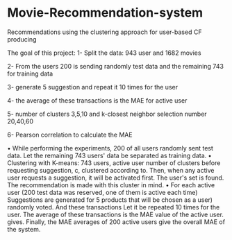 # Movie-Recommendation-system
Recommendations using the clustering approach for user-based CF producing

The goal of this project:
1-	Split the data: 943 user and 1682 movies

2-	From the users 200 is sending randomly test data and the remaining 743 for training data

3-	generate 5 suggestion and repeat it 10 times for the user

4-	the average of these transactions is the MAE for active user

5-	number of clusters 3,5,10 and k-closest neighbor selection number 20,40,60

6-	Pearson correlation to calculate the MAE




• While performing the experiments, 200 of all users randomly sent test data. Let the remaining 743
users' data be separated as training data.
• Clustering with K-means: 743 users, active user number of clusters before requesting suggestion, c,
clustered according to. Then, when any active user requests a suggestion, it will be activated first. The
user's set is found. The recommendation is made with this cluster in mind.
• For each active user (200 test data was reserved, one of them is active each time) Suggestions are
generated for 5 products that will be chosen as a user) randomly voted. And these transactions Let it be
repeated 10 times for the user. The average of these transactions is the MAE value of the active user.
gives. Finally, the MAE averages of 200 active users give the overall MAE of the system. 
